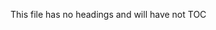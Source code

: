This file has no headings and will have not TOC

<!-- mdindex:toc:start -->
<!-- mdindex:toc:end -->
